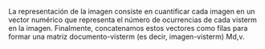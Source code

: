 La representación de la imagen consiste en cuantificar cada imagen en un vector numérico que representa el número de ocurrencias de cada visterm en la imagen. Finalmente, concatenamos estos vectores como filas para formar una matriz documento-visterm (es decir, imagen-visterm) Md,v.